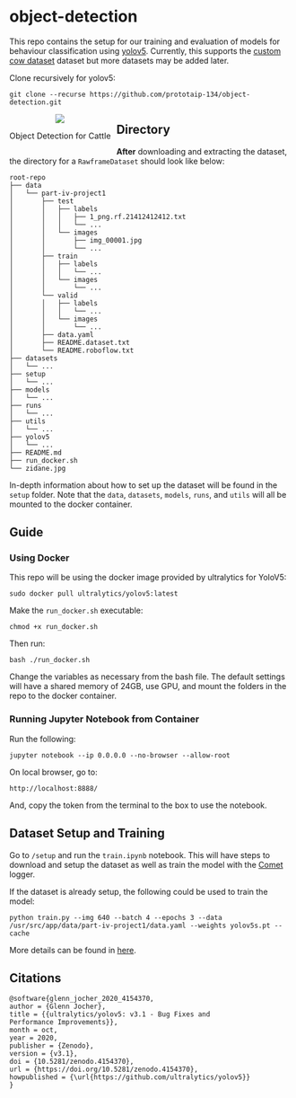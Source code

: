 # object-detection

This repo contains the setup for our training and evaluation of models for  behaviour classification using [yolov5](https://github.com/ultralytics/yolov5). Currently, this supports the [custom cow dataset](https://app.roboflow.com/part-iv-project/cow-dataset/1) dataset but more datasets may be added later.

Clone recursively for yolov5:
```
git clone --recurse https://github.com/prototaip-134/object-detection.git
```

<div align="center">
  <div style="float:left;margin-right:10px;">
  <img src="https://github.com/prototaip-134/object-detection/assets/67076071/43d2a067-8652-46d3-9529-bd36722ff5e3"
  height=auto
  ><br>
    <p style="font-size:1.5vw;">Object Detection for Cattle</p>
  </div>
</div>



## Directory
**After** downloading and extracting the dataset, the directory for a `RawframeDataset` should look like below:
```
root-repo
├── data
│   └── part-iv-project1
│       ├── test
│       │   ├── labels
│       │   │   ├── 1_png.rf.21412412412.txt
│       │   │   └── ...
│       │   └── images
│       │       ├── img_00001.jpg
│       │       └── ...
│       ├── train
│       │   ├── labels
│       │   │   └── ...
│       │   └── images
│       │       └── ...
│       └── valid
│       │   ├── labels
│       │   │   └── ...
│       │   └── images
│       │       └── ...
│       ├── data.yaml
│       ├── README.dataset.txt
│       └── README.roboflow.txt
├── datasets
│   └── ...
├── setup
│   └── ...
├── models
│   └── ...
├── runs
│   └── ...
├── utils
│   └── ...
├── yolov5
│   └── ...
├── README.md
├── run_docker.sh
└── zidane.jpg
```

In-depth information about how to set up the dataset will be found in the `setup` folder. Note that the `data`, `datasets`, `models`, `runs`, and `utils` will all be mounted to the docker container.

## Guide
### Using Docker
This repo will be using the docker image provided by ultralytics for YoloV5:
```
sudo docker pull ultralytics/yolov5:latest
```
Make the `run_docker.sh` executable:
```
chmod +x run_docker.sh
```
Then run:
```
bash ./run_docker.sh
```
Change the variables as necessary from the bash file. The default settings will have a shared memory of 24GB, use GPU, and mount the folders in the repo to the docker container.

### Running Jupyter Notebook from Container
Run the following:
```
jupyter notebook --ip 0.0.0.0 --no-browser --allow-root
```
On local browser, go to:
```
http://localhost:8888/
```
And, copy the token from the terminal to the box to use the notebook.

## Dataset Setup and Training
Go to `/setup` and run the `train.ipynb` notebook. This will have steps to download and setup the dataset as well as train the model with the [Comet](https://www.comet.com/site/) logger.

If the dataset is already setup, the following could be used to train the model:
```
python train.py --img 640 --batch 4 --epochs 3 --data /usr/src/app/data/part-iv-project1/data.yaml --weights yolov5s.pt --cache
```

More details can be found in [here](https://docs.ultralytics.com/yolov5/quickstart_tutorial/#inference-with-detectpy).

## Citations
```
@software{glenn_jocher_2020_4154370,
author = {Glenn Jocher},
title = {{ultralytics/yolov5: v3.1 - Bug Fixes and
Performance Improvements}},
month = oct,
year = 2020,
publisher = {Zenodo},
version = {v3.1},
doi = {10.5281/zenodo.4154370},
url = {https://doi.org/10.5281/zenodo.4154370},
howpublished = {\url{https://github.com/ultralytics/yolov5}}
}
```



